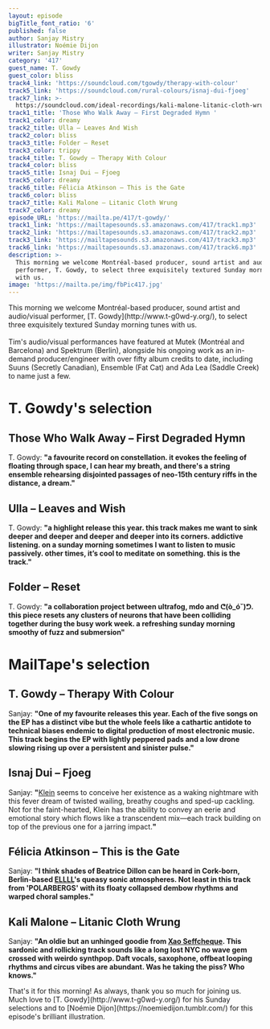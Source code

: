 ```yaml
---
layout: episode
bigTitle_font_ratio: '6'
published: false
author: Sanjay Mistry
illustrator: Noémie Dijon
writer: Sanjay Mistry
category: '417'
guest_name: T. Gowdy
guest_color: bliss
track4_link: 'https://soundcloud.com/tgowdy/therapy-with-colour'
track5_link: 'https://soundcloud.com/rural-colours/isnaj-dui-fjoeg'
track7_link: >-
  https://soundcloud.com/ideal-recordings/kali-malone-litanic-cloth-wrung-from-the-sacrificial-code-2xlp3xcd
track1_title: 'Those Who Walk Away – First Degraded Hymn '
track1_color: dreamy
track2_title: Ulla – Leaves And Wish
track2_color: bliss
track3_title: Folder – Reset
track3_color: trippy
track4_title: T. Gowdy – Therapy With Colour
track4_color: bliss
track5_title: Isnaj Dui – Fjoeg
track5_color: dreamy
track6_title: Félicia Atkinson – This is the Gate
track6_color: bliss
track7_title: Kali Malone – Litanic Cloth Wrung
track7_color: dreamy
episode_URL: 'https://mailta.pe/417/t-gowdy/'
track1_link: 'https://mailtapesounds.s3.amazonaws.com/417/track1.mp3'
track2_link: 'https://mailtapesounds.s3.amazonaws.com/417/track2.mp3'
track3_link: 'https://mailtapesounds.s3.amazonaws.com/417/track3.mp3'
track6_link: 'https://mailtapesounds.s3.amazonaws.com/417/track6.mp3'
description: >-
  This morning we welcome Montréal-based producer, sound artist and audio/visual
  performer, T. Gowdy, to select three exquisitely textured Sunday morning tunes
  with us.
image: 'https://mailta.pe/img/fbPic417.jpg'
---
```

<p id="introduction">This morning we welcome Montréal-based producer, sound artist and audio/visual performer, [T. Gowdy](http://www.t-g0wd-y.org/), to select three exquisitely textured Sunday morning tunes with us. 
<br><br>
Tim's audio/visual performances have featured at Mutek (Montréal and Barcelona) and Spektrum (Berlin), alongside his ongoing work as an in-demand producer/engineer with over fifty album credits to date, including Suuns (Secretly Canadian), Ensemble (Fat Cat) and Ada Lea (Saddle Creek) to name just a few.
</p>


# T. Gowdy's selection

## Those Who Walk Away – First Degraded Hymn 
T. Gowdy: **"**a favourite record on constellation. it evokes the feeling of floating through space, I can hear my breath, and there's a string ensemble rehearsing disjointed passages of neo-15th century riffs in the distance, a dream.**"**

## Ulla – Leaves and Wish
T. Gowdy: **"**a highlight release this year. this track makes me want to sink deeper and deeper and deeper and deeper into its corners. addictive listening. on a sunday morning sometimes I want to listen to music passively. other times, it’s cool to meditate on something. this is the track.**"**

## Folder – Reset
T. Gowdy: **"**a collaboration project between ultrafog, mdo and ᕦ(ò_óˇ)ᕤ. this piece resets any clusters of neurons that have been colliding together during the busy work week. a refreshing sunday morning smoothy of fuzz and submersion**"**


# MailTape's selection

## T. Gowdy – Therapy With Colour
Sanjay: **"**One of my favourite releases this year. Each of the five songs on the EP has a distinct vibe but the whole feels like a cathartic antidote to technical biases endemic to digital production of most electronic music. This track begins the EP with lightly peppered pads and a low drone slowing rising up over a persistent and sinister pulse.**"**

## Isnaj Dui – Fjoeg
Sanjay: **"**[Klein](https://klein1997.bandcamp.com/) seems to conceive her existence as a waking nightmare with this fever dream of twisted wailing, breathy coughs and sped-up cackling. Not for the faint-hearted, Klein has the ability to convey an eerie and emotional story which flows like a transcendent mix—each track building on top of the previous one for a jarring impact.**"**

## Félicia Atkinson – This is the Gate
Sanjay: **"**I think shades of Beatrice Dillon can be heard in Cork-born, Berlin-based [ELLLL](https://soundcloud.com/ellll)'s queasy sonic atmospheres. Not least in this track from 'POLARBERGS' with its floaty collapsed dembow rhythms and warped choral samples.**"**

## Kali Malone – Litanic Cloth Wrung
Sanjay: **"**An oldie but an unhinged goodie from [Xao Seffcheque](http://seffcheque.com/). This sardonic and rollicking track sounds like a long lost NYC no wave gem crossed with weirdo synthpop. Daft vocals, saxophone, offbeat looping rhythms and circus vibes are abundant. Was he taking the piss? Who knows.**"**


<p id="outroduction">That's it for this morning! As always, thank you so much for joining us. Much love to [T. Gowdy](http://www.t-g0wd-y.org/) for his Sunday selections and to [Noémie Dijon](https://noemiedijon.tumblr.com/) for this episode's brilliant illustration.</p>
